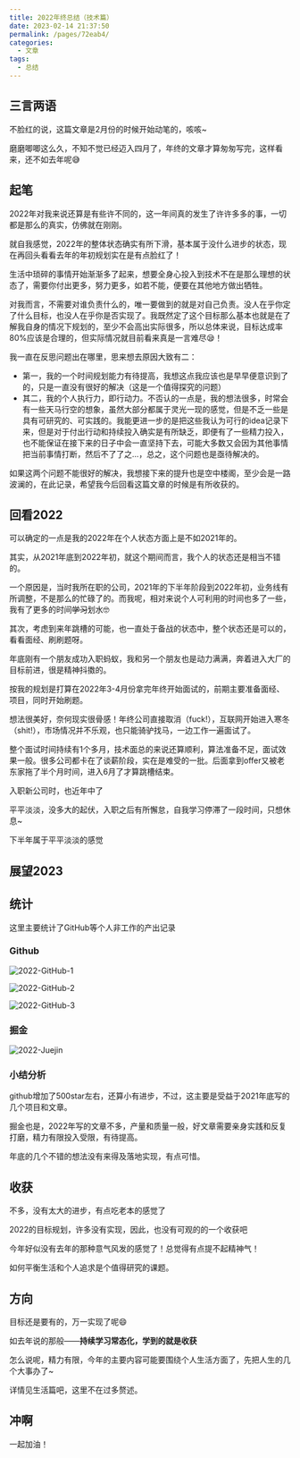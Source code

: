 ```yaml
---
title: 2022年终总结（技术篇）
date: 2023-02-14 21:37:50
permalink: /pages/72eab4/
categories:
  - 文章
tags:
  - 总结
---
```


## 三言两语

不脸红的说，这篇文章是2月份的时候开始动笔的，咳咳~

磨磨唧唧这么久，不知不觉已经迈入四月了，年终的文章才算匆匆写完，这样看来，还不如去年呢😅

<!-- more -->

## 起笔

2022年对我来说还算是有些许不同的，这一年间真的发生了许许多多的事，一切都是那么的真实，仿佛就在刚刚。

就自我感觉，2022年的整体状态确实有所下滑，基本属于没什么进步的状态，现在再回头看看去年的年初规划实在是有点脸红了！

生活中琐碎的事情开始渐渐多了起来，想要全身心投入到技术不在是那么理想的状态了，需要你付出更多，努力更多，如若不能，便要在其他地方做出牺牲。

对我而言，不需要对谁负责什么的，唯一要做到的就是对自己负责。没人在乎你定了什么目标，也没人在乎你是否实现了。我既然定了这个目标那么基本也就是在了解我自身的情况下规划的，至少不会高出实际很多，所以总体来说，目标达成率80%应该是合理的，但实际情况就目前看来真是一言难尽😪！

我一直在反思问题出在哪里，思来想去原因大致有二：

- 第一，我的一个时间规划能力有待提高，我想这点我应该也是早早便意识到了的，只是一直没有很好的解决（这是一个值得探究的问题）
- 其二，我的个人执行力，即行动力。不否认的一点是，我的想法很多，时常会有一些天马行空的想象，虽然大部分都属于灵光一现的感觉，但是不乏一些是具有可研究的、可实践的。我能更进一步的是把这些我认为可行的idea记录下来，但是对于付出行动和持续投入确实是有所缺乏，即便有了一些精力投入，也不能保证在接下来的日子中会一直坚持下去，可能大多数又会因为其他事情把当前事情打断，然后不了了之...，总之，这个问题也是亟待解决的。

如果这两个问题不能很好的解决，我想接下来的提升也是空中楼阁，至少会是一路波澜的，在此记录，希望我今后回看这篇文章的时候是有所收获的。

## 回看2022

可以确定的一点是我的2022年在个人状态方面上是不如2021年的。

其实，从2021年底到2022年初，就这个期间而言，我个人的状态还是相当不错的。

一个原因是，当时我所在职的公司，2021年的下半年阶段到2022年初，业务线有所调整，不是那么的忙碌了的。而我呢，相对来说个人可利用的时间也多了一些，我有了更多的时间~~学习~~划水🤓

其次，考虑到来年跳槽的可能，也一直处于备战的状态中，整个状态还是可以的，看看面经、刷刷题呀。

年底刚有一个朋友成功入职蚂蚁，我和另一个朋友也是动力满满，奔着进入大厂的目标前进，很是精神抖擞的。

按我的规划是打算在2022年3-4月份拿完年终开始面试的，前期主要准备面经、项目，同时开始刷题。

想法很美好，奈何现实很骨感！年终公司直接取消（fuck!），互联网开始进入寒冬（shit!），市场情况并不乐观，也只能骑驴找马，一边工作一遍面试了。

整个面试时间持续有1个多月，技术面总的来说还算顺利，算法准备不足，面试效果一般。很多公司都卡在了谈薪阶段，实在是难受的一批。后面拿到offer又被老东家拖了半个月时间，进入6月了才算跳槽结束。

入职新公司时，也近年中了

平平淡淡，没多大的起伏，入职之后有所懈怠，自我学习停滞了一段时间，只想休息~

下半年属于平平淡淡的感觉

## 展望2023

## 统计

这里主要统计了GitHub等个人非工作的产出记录

### Github

![2022-GitHub-1](https://cdn.jsdelivr.net/gh/JS-banana/images/vuepress/2022-github-1.png)

![2022-GitHub-2](https://cdn.jsdelivr.net/gh/JS-banana/images/vuepress/2022-github-2.png)

![2022-GitHub-3](https://cdn.jsdelivr.net/gh/JS-banana/images/vuepress/2022-github-3.png)

### 掘金

![2022-Juejin](https://cdn.jsdelivr.net/gh/JS-banana/images/vuepress/2022-juejin.png)

### 小结分析

github增加了500star左右，还算小有进步，不过，这主要是受益于2021年底写的几个项目和文章。

掘金也是，2022年写的文章不多，产量和质量一般，好文章需要亲身实践和反复打磨，精力有限投入受限，有待提高。

年底的几个不错的想法没有来得及落地实现，有点可惜。

## 收获

不多，没有太大的进步，有点吃老本的感觉了

2022的目标规划，许多没有实现，因此，也没有可观的的一个收获吧

今年好似没有去年的那种意气风发的感觉了！总觉得有点提不起精神气！

如何平衡生活和个人追求是个值得研究的课题。

## 方向

目标还是要有的，万一实现了呢😄

如去年说的那般——**持续学习常态化，学到的就是收获**

怎么说呢，精力有限，今年的主要内容可能要围绕个人生活方面了，先把人生的几个大事办了~

详情见生活篇吧，这里不在过多赘述。

## 冲啊

一起加油！
